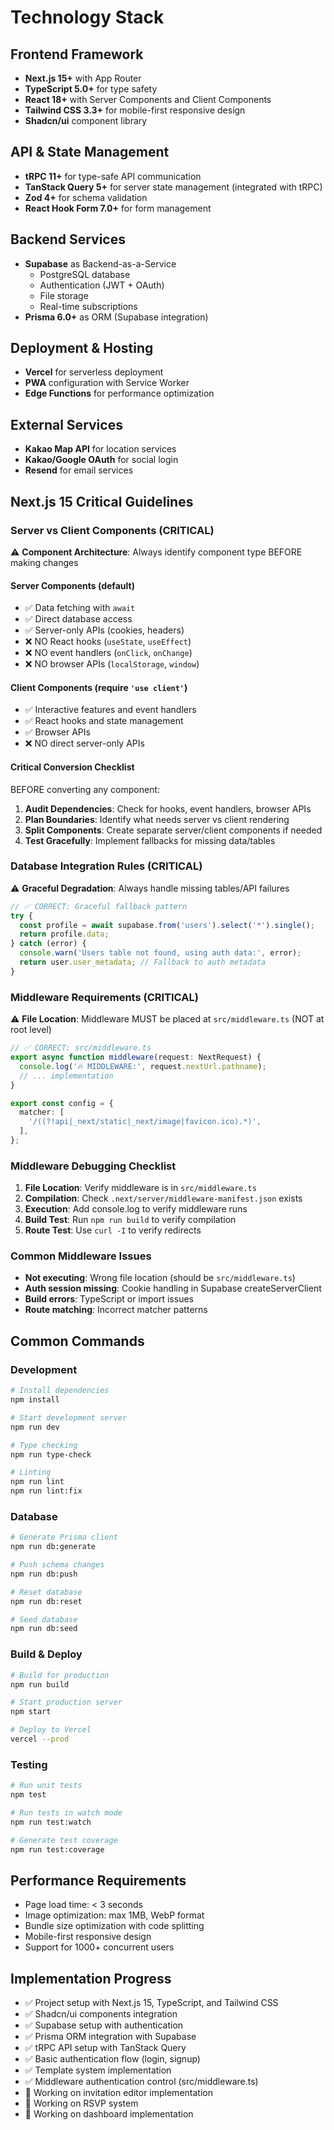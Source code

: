 # Technology Stack

## Frontend Framework

- **Next.js 15+** with App Router
- **TypeScript 5.0+** for type safety
- **React 18+** with Server Components and Client Components
- **Tailwind CSS 3.3+** for mobile-first responsive design
- **Shadcn/ui** component library

## API & State Management

- **tRPC 11+** for type-safe API communication
- **TanStack Query 5+** for server state management (integrated with tRPC)
- **Zod 4+** for schema validation
- **React Hook Form 7.0+** for form management

## Backend Services

- **Supabase** as Backend-as-a-Service
  - PostgreSQL database
  - Authentication (JWT + OAuth)
  - File storage
  - Real-time subscriptions
- **Prisma 6.0+** as ORM (Supabase integration)

## Deployment & Hosting

- **Vercel** for serverless deployment
- **PWA** configuration with Service Worker
- **Edge Functions** for performance optimization

## External Services

- **Kakao Map API** for location services
- **Kakao/Google OAuth** for social login
- **Resend** for email services

## Next.js 15 Critical Guidelines

### Server vs Client Components (CRITICAL)

⚠️ **Component Architecture**: Always identify component type BEFORE making changes

#### Server Components (default)
- ✅ Data fetching with `await`
- ✅ Direct database access  
- ✅ Server-only APIs (cookies, headers)
- ❌ NO React hooks (`useState`, `useEffect`)
- ❌ NO event handlers (`onClick`, `onChange`)
- ❌ NO browser APIs (`localStorage`, `window`)

#### Client Components (require `'use client'`)
- ✅ Interactive features and event handlers
- ✅ React hooks and state management
- ✅ Browser APIs
- ❌ NO direct server-only APIs

#### Critical Conversion Checklist
BEFORE converting any component:
1. **Audit Dependencies**: Check for hooks, event handlers, browser APIs
2. **Plan Boundaries**: Identify what needs server vs client rendering
3. **Split Components**: Create separate server/client components if needed
4. **Test Gracefully**: Implement fallbacks for missing data/tables

### Database Integration Rules (CRITICAL)

⚠️ **Graceful Degradation**: Always handle missing tables/API failures

```typescript
// ✅ CORRECT: Graceful fallback pattern
try {
  const profile = await supabase.from('users').select('*').single();
  return profile.data;
} catch (error) {
  console.warn('Users table not found, using auth data:', error);
  return user.user_metadata; // Fallback to auth metadata
}
```

### Middleware Requirements (CRITICAL)

⚠️ **File Location**: Middleware MUST be placed at `src/middleware.ts` (NOT at root level)

```typescript
// ✅ CORRECT: src/middleware.ts
export async function middleware(request: NextRequest) {
  console.log('🔥 MIDDLEWARE:', request.nextUrl.pathname);
  // ... implementation
}

export const config = {
  matcher: [
    '/((?!api|_next/static|_next/image|favicon.ico).*)',
  ],
};
```

### Middleware Debugging Checklist

1. **File Location**: Verify middleware is in `src/middleware.ts`
2. **Compilation**: Check `.next/server/middleware-manifest.json` exists
3. **Execution**: Add console.log to verify middleware runs
4. **Build Test**: Run `npm run build` to verify compilation
5. **Route Test**: Use `curl -I` to verify redirects

### Common Middleware Issues

- **Not executing**: Wrong file location (should be `src/middleware.ts`)
- **Auth session missing**: Cookie handling in Supabase createServerClient
- **Build errors**: TypeScript or import issues
- **Route matching**: Incorrect matcher patterns

## Common Commands

### Development

```bash
# Install dependencies
npm install

# Start development server
npm run dev

# Type checking
npm run type-check

# Linting
npm run lint
npm run lint:fix
```

### Database

```bash
# Generate Prisma client
npm run db:generate

# Push schema changes
npm run db:push

# Reset database
npm run db:reset

# Seed database
npm run db:seed
```

### Build & Deploy

```bash
# Build for production
npm run build

# Start production server
npm start

# Deploy to Vercel
vercel --prod
```

### Testing

```bash
# Run unit tests
npm test

# Run tests in watch mode
npm run test:watch

# Generate test coverage
npm run test:coverage
```

## Performance Requirements

- Page load time: < 3 seconds
- Image optimization: max 1MB, WebP format
- Bundle size optimization with code splitting
- Mobile-first responsive design
- Support for 1000+ concurrent users

## Implementation Progress

- ✅ Project setup with Next.js 15, TypeScript, and Tailwind CSS
- ✅ Shadcn/ui components integration
- ✅ Supabase setup with authentication
- ✅ Prisma ORM integration with Supabase
- ✅ tRPC API setup with TanStack Query
- ✅ Basic authentication flow (login, signup)
- ✅ Template system implementation
- ✅ Middleware authentication control (src/middleware.ts)
- 🔄 Working on invitation editor implementation
- 🔄 Working on RSVP system
- 🔄 Working on dashboard implementation
